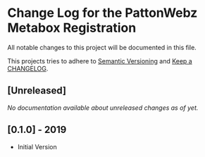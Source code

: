 # Change Log for the PattonWebz Metabox Registration

All notable changes to this project will be documented in this file.

This projects tries to adhere to [Semantic Versioning](https://semver.org/) and [Keep a CHANGELOG](https://keepachangelog.com/).

## [Unreleased]

_No documentation available about unreleased changes as of yet._

## [0.1.0] - 2019

- Initial Version
